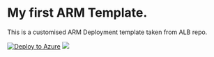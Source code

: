 # My first ARM Template.

This is a customised ARM Deployment template taken from ALB repo.

[![Deploy to Azure](https://aka.ms/deploytoazurebutton)](https://portal.azure.com/#create/Microsoft.Template/uri/https%3A%2F%2Fraw.githubusercontent.com%2Frobertzen-personal%2FAzure-Lab%2Fmain%2FALBBaselineLab-RZ.json)
<img src="https://aka.ms/deploytoazurebutton"/>

